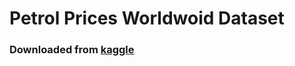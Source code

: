 # Petrol Prices Worldwoid Dataset
### Downloaded from [kaggle](https://www.kaggle.com/datasets/zusmani/petrolgas-prices-worldwide)
